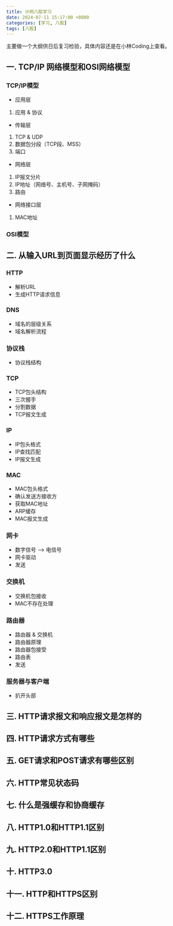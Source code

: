 ```yaml
---
title: 计网八股学习
date: 2024-07-11 15:17:00 +0800
categories: [学习, 八股]
tags: [八股]
---
```


主要做一个大纲供日后复习检验，具体内容还是在小林Coding上查看。

## 一. TCP/IP 网络模型和OSI网络模型
### TCP/IP模型

* 应用层  
1. 应用 & 协议 

* 传输层  
1. TCP & UDP  
2. 数据包分段（TCP段、MSS）  
3. 端口 

* 网络层  
1. IP报文分片
2. IP地址（网络号、主机号、子网掩码）
3. 路由

* 网络接口层  
1. MAC地址

### OSI模型


## 二. 从输入URL到页面显示经历了什么
### HTTP
* 解析URL  
* 生成HTTP请求信息   

### DNS
* 域名的层级关系  
* 域名解析流程  

### 协议栈
* 协议栈结构

### TCP
* TCP包头结构  
* 三次握手   
* 分割数据  
* TCP报文生成  

### IP
* IP包头格式  
* IP查找匹配
* IP报文生成  

### MAC
* MAC包头格式  
* 确认发送方接收方
* 获取MAC地址
* ARP缓存
* MAC报文生成

### 网卡
* 数字信号 ——> 电信号
* 网卡驱动
* 发送

### 交换机
* 交换机包接收
* MAC不存在处理

### 路由器
* 路由器 & 交换机
* 路由器原理
* 路由器包接受
* 路由表
* 发送

### 服务器与客户端
* 扒开头部

## 三. HTTP请求报文和响应报文是怎样的

## 四. HTTP请求方式有哪些

## 五. GET请求和POST请求有哪些区别


## 六. HTTP常见状态码

## 七. 什么是强缓存和协商缓存

## 八. HTTP1.0和HTTP1.1区别

## 九. HTTP2.0和HTTP1.1区别

## 十. HTTP3.0

## 十一. HTTP和HTTPS区别

## 十二. HTTPS工作原理